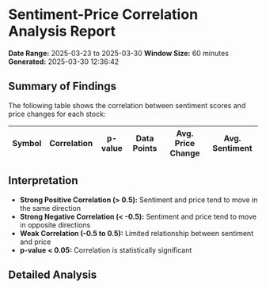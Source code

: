 # Sentiment-Price Correlation Analysis Report
**Date Range:** 2025-03-23 to 2025-03-30
**Window Size:** 60 minutes
**Generated:** 2025-03-30 12:36:42

## Summary of Findings
The following table shows the correlation between sentiment scores and price changes for each stock:

| Symbol | Correlation | p-value | Data Points | Avg. Price Change | Avg. Sentiment |
|--------|-------------|---------|-------------|-------------------|----------------|

## Interpretation
- **Strong Positive Correlation (> 0.5):** Sentiment and price tend to move in the same direction
- **Strong Negative Correlation (< -0.5):** Sentiment and price tend to move in opposite directions
- **Weak Correlation (-0.5 to 0.5):** Limited relationship between sentiment and price
- **p-value < 0.05:** Correlation is statistically significant

## Detailed Analysis